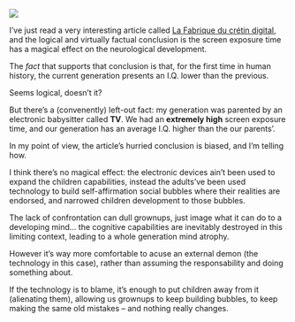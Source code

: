 ![](//cacilhas.info/img/hein.png)

I’ve just read a very interesting article called [La Fabrique du crétin digital](https://www.seuil.com/ouvrage/la-fabrique-du-cretin-digital-michel-desmurget/9782021423310), and the logical and virtually factual conclusion is the screen exposure time has a magical effect on the neurological development.

The _fact_ that supports that conclusion is that, for the first time in human history, the current generation presents an I.Q. lower than the previous.

Seems logical, doesn’t it?

But there’s a (convenently) left-out fact: my generation was parented by an electronic babysitter called **TV**. We had an **extremely high** screen exposure time, and our generation has an average I.Q. higher than the our parents’.

In my point of view, the article’s hurried conclusion is biased, and I’m telling how.

I think there’s no magical effect: the electronic devices ain’t been used to expand the children capabilities, instead the adults’ve been used technology to build self-affirmation social bubbles where their realities are endorsed, and narrowed children development to those bubbles.

The lack of confrontation can dull grownups, just image what it can do to a developing mind… the cognitive capabilities are inevitably destroyed in this limiting context, leading to a whole generation mind atrophy.

However it’s way more comfortable to acuse an external demon (the technology in this case), rather than assuming the responsability and doing something about.

If the technology is to blame, it’s enough to put children away from it (alienating them), allowing us grownups to keep building bubbles, to keep making the same old mistakes – and nothing really changes.